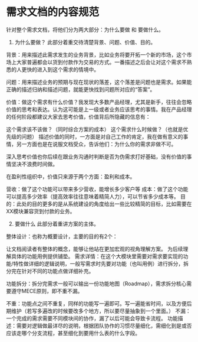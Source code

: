 
# 需求文档的内容规范

针对整个需求文档，将他们分为两大部分：为什么要做 和 要做什么。

1. 为什么要做？
此部分着重交待清楚背景、问题、价值、目的。

背景：用来描述此需求发生的业务背景，比如业务将要开拓一个新的市场，这个市场上大家普遍都会以货到付款作为交易的方式。一番描述之后会让对这个需求不熟悉的人更快的进入到这个需求的情境中。

问题：用来描述业务的预期与现在现状的落差，这个落差是问题也是需求。如果能正确的描述归纳和描述问题，就能更快找到问题所对应的“答案”。

价值：做这个需求有什么价值？我发现大多数产品经理，尤其是新手，往往会忽略价值的思考和表达。认为这可能是上一级或者业务应该思考的事情。我在产品经理的任何阶段都建议大家去思考价值，价值背后所隐藏的信息有：

这个需求该不该做？（同时综合方案的成本）
这个需求什么时候做？（也就是优先级的问题）
描述价值的同时，一方面是对自己工作的肯定，我在做有意义的事情，另一方面也是在说服文档受众，告诉他们：为什么你的需求非做不可。

深入思考价值也你后续在跟业务沟通时判断是否为伪需求打好基础，没有价值的事情坚决不浪费时间做。

在盈利性组织中，价值只来源于两个方面：盈利和成本。

营收：做了这个功能可以带来多少营收，能增长多少客户等
成本：做了这个功能可以提高多少效率（提高效率往往意味着精简人力），可以节省多少成本等。
目的：此处的目的更多的是从系统建设的角度给出一些比较精简的目标，比如需要在XX模块兼容货到付款的业务。


2. 要做什么
此部分着重讲方案的主体。

整体设计：也称为概要设计，主要的目的有2个：

让文档阅读者有整体的概念，能够让他站在更加宏观的视角理解方案。
为后续理解具体的功能用例提供铺垫。
需求详情：在这个大模块里需要对需求要实现的功能/特性做详细的逻辑说明，一般写需求时先要对功能（也叫用例）进行拆分，拆分完在针对不同的功能点做详细补充。

功能拆分：拆分完需求一般可以输出一份功能地图（Roadmap），需求拆分核心需要遵守MECE原则，即不重不漏。

不重：功能点之间不重复，同样的功能写一遍即可。写一遍能省时间，以及方便后期维护（若写多遍改的时候要改多个地方，所以要尽量抽象到一个里面。）
不漏：一个完成的需求需要不同模块间的协作，漏了以后可能会导致卡流程。
功能描述：需要对逻辑做最详尽的说明，根据团队协作的习惯尽量细化，需细化到是或否应该走哪个分支流程，甚至细化到要用什么表的什么字段。

